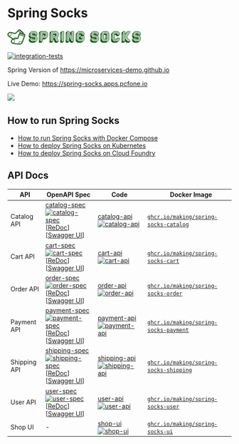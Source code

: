 # Spring Socks

![Spring Socks](shop-ui/src/main/resources/static/img/logo.png)

 [![integration-tests](https://github.com/making/spring-socks/workflows/integration-tests/badge.svg)](https://github.com/making/spring-socks/actions?query=workflow%3Aintegration-tests)

Spring Version of https://microservices-demo.github.io

Live Demo: https://spring-socks.apps.pcfone.io 

<img src="https://user-images.githubusercontent.com/106908/95973135-3ab35000-0e4e-11eb-9267-00ab2bee3c5f.png" width="800px">

## How to run Spring Socks

* [How to run Spring Socks with Docker Compose](docs/docker-compose.md)
* [How to deploy Spring Socks on Kubernetes](docs/k8s.md)
* [How to deploy Spring Socks on Cloud Foundry](docs/cf.md)

## API Docs

| API | OpenAPI Spec | Code |　Docker Image |
| --- | --- | --- | --- |
| Catalog API | [catalog-spec](./catalog-spec) [![catalog-spec](https://github.com/making/spring-socks/workflows/catalog-spec/badge.svg)](https://github.com/making/spring-socks/actions?query=workflow%3Acatalog-spec) <br> [[ReDoc](https://redocly.github.io/redoc/?url=https://raw.githubusercontent.com/making/spring-socks/master/catalog-spec/openapi/doc.yml)] [[Swagger UI](https://petstore.swagger.io/?url=https://raw.githubusercontent.com/making/spring-socks/master/catalog-spec/openapi/doc.yml)] | [catalog-api](./catalog-api) [![catalog-api](https://github.com/making/spring-socks/workflows/catalog-api/badge.svg)](https://github.com/making/spring-socks/actions?query=workflow%3Acatalog-api) | [`ghcr.io/making/spring-socks-catalog`](https://github.com/users/making/packages/container/package/spring-socks-catalog) |
| Cart API | [cart-spec](./cart-spec) [![cart-spec](https://github.com/making/spring-socks/workflows/cart-spec/badge.svg)](https://github.com/making/spring-socks/actions?query=workflow%3Acart-spec) <br> [[ReDoc](https://redocly.github.io/redoc/?url=https://raw.githubusercontent.com/making/spring-socks/master/cart-spec/openapi/doc.yml)] [[Swagger UI](https://petstore.swagger.io/?url=https://raw.githubusercontent.com/making/spring-socks/master/cart-spec/openapi/doc.yml)] | [cart-api](./cart-api) [![cart-api](https://github.com/making/spring-socks/workflows/cart-api/badge.svg)](https://github.com/making/spring-socks/actions?query=workflow%3Acart-api) | [`ghcr.io/making/spring-socks-cart`](https://github.com/users/making/packages/container/package/spring-socks-cart) |
| Order API | [order-spec](./order-spec) [![order-spec](https://github.com/making/spring-socks/workflows/order-spec/badge.svg)](https://github.com/making/spring-socks/actions?query=workflow%3Aorder-spec) <br> [[ReDoc](https://redocly.github.io/redoc/?url=https://raw.githubusercontent.com/making/spring-socks/master/order-spec/openapi/doc.yml)] [[Swagger UI](https://petstore.swagger.io/?url=https://raw.githubusercontent.com/making/spring-socks/master/order-spec/openapi/doc.yml)] | [order-api](./order-api) [![order-api](https://github.com/making/spring-socks/workflows/order-api/badge.svg)](https://github.com/making/spring-socks/actions?query=workflow%3Aorder-api) | [`ghcr.io/making/spring-socks-order`](https://github.com/users/making/packages/container/package/spring-socks-order) |
| Payment API | [payment-spec](./payment-spec) [![payment-spec](https://github.com/making/spring-socks/workflows/payment-spec/badge.svg)](https://github.com/making/spring-socks/actions?query=workflow%3Apayment-spec) <br> [[ReDoc](https://redocly.github.io/redoc/?url=https://raw.githubusercontent.com/making/spring-socks/master/payment-spec/openapi/doc.yml)] [[Swagger UI](https://petstore.swagger.io/?url=https://raw.githubusercontent.com/making/spring-socks/master/payment-spec/openapi/doc.yml)] | [payment-api](./payment-api) [![payment-api](https://github.com/making/spring-socks/workflows/payment-api/badge.svg)](https://github.com/making/spring-socks/actions?query=workflow%3Apayment-api) | [`ghcr.io/making/spring-socks-payment`](https://github.com/users/making/packages/container/package/spring-socks-payment) |
| Shipping API | [shipping-spec](./shipping-spec) [![shipping-spec](https://github.com/making/spring-socks/workflows/shipping-spec/badge.svg)](https://github.com/making/spring-socks/actions?query=workflow%3Ashipping-spec) <br> [[ReDoc](https://redocly.github.io/redoc/?url=https://raw.githubusercontent.com/making/spring-socks/master/shipping-spec/openapi/doc.yml)] [[Swagger UI](https://petstore.swagger.io/?url=https://raw.githubusercontent.com/making/spring-socks/master/shipping-spec/openapi/doc.yml)] | [shipping-api](./shipping-api) [![shipping-api](https://github.com/making/spring-socks/workflows/shipping-api/badge.svg)](https://github.com/making/spring-socks/actions?query=workflow%3Ashipping-api) | [`ghcr.io/making/spring-socks-shipping`](https://github.com/users/making/packages/container/package/spring-socks-shipping) |
| User API | [user-spec](./user-spec) [![user-spec](https://github.com/making/spring-socks/workflows/user-spec/badge.svg)](https://github.com/making/spring-socks/actions?query=workflow%3Auser-spec) <br> [[ReDoc](https://redocly.github.io/redoc/?url=https://raw.githubusercontent.com/making/spring-socks/master/user-spec/openapi/doc.yml)] [[Swagger UI](https://petstore.swagger.io/?url=https://raw.githubusercontent.com/making/spring-socks/master/user-spec/openapi/doc.yml)] | [user-api](./user-api) [![user-api](https://github.com/making/spring-socks/workflows/user-api/badge.svg)](https://github.com/making/spring-socks/actions?query=workflow%3Auser-api) | [`ghcr.io/making/spring-socks-user`](https://github.com/users/making/packages/container/package/spring-socks-user) |
| Shop UI | - | [shop-ui](./shop-ui) [![shop-ui](https://github.com/making/spring-socks/workflows/shop-ui/badge.svg)](https://github.com/making/spring-socks/actions?query=workflow%3Ashop-ui) | [`ghcr.io/making/spring-socks-ui`](https://github.com/users/making/packages/container/package/spring-socks-ui) |